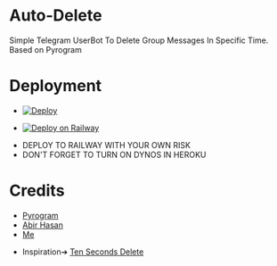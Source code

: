 # Auto-Delete
Simple Telegram UserBot To Delete Group Messages In Specific Time.
Based on Pyrogram

# Deployment
* [![Deploy](https://www.herokucdn.com/deploy/button.svg)](https://heroku.com/deploy)

* [![Deploy on Railway](https://railway.app/button.svg)](https://railway.app/new/template?template=https%3A%2F%2Fgithub.com%2FArun-TG%2FAutoDelete&envs=API_HASH%2CAPP_ID%2CSESSION%2CADMINS%2CTIME&API_HASHDesc=You+API+HASH+from+my.telegram.org&APP_IDDesc=You+API+ID+from+my.telegram.org&SESSIONDesc=Pyrogram+Session+String+Of+Telegram+Account&ADMINSDesc=ID+Of+Admins&TIMEDesc=Time+Duration+For+Deletation&referralCode=Dxh7zU)

- DEPLOY TO RAILWAY WITH YOUR OWN RISK
- DON'T FORGET TO TURN ON DYNOS IN HEROKU

# Credits
- [Pyrogram](https://github.com/pyrogram/pyrogram)
- [Abir Hasan](https://github.com/AbirHasan2005)
- [Me](https://t.me/Arun_TG)

* Inspiration➔ [Ten Seconds Delete](https://t.me/TenSecBot)
